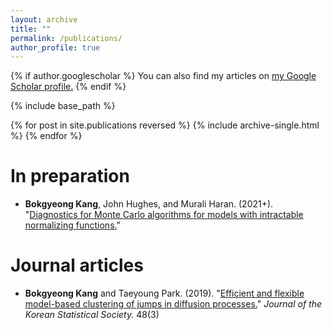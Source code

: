```yaml
---
layout: archive
title: ""
permalink: /publications/
author_profile: true
---
```


{% if author.googlescholar %}
  You can also find my articles on <u><a href="{{author.googlescholar}}">my Google Scholar profile</a>.</u>
{% endif %}

{% include base_path %}

{% for post in site.publications reversed %}
  {% include archive-single.html %}
{% endfor %}


In preparation
====== 
* **Bokgyeong Kang**, John Hughes, and Murali Haran. (2021+). "[Diagnostics for Monte Carlo algorithms for models with intractable normalizing functions.](https://arxiv.org/pdf/2109.05121v2.pdf)" 


Journal articles
====== 
* **Bokgyeong Kang** and Taeyoung Park. (2019). "[Efficient and flexible model-based clustering of jumps in diffusion processes.](https://www.sciencedirect.com/science/article/abs/pii/S1226319219300377)"  <i>Journal of the Korean Statistical Society.</i> 48(3)

